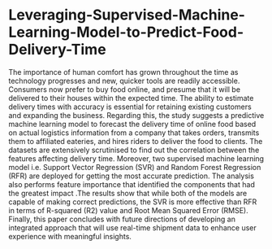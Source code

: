 # Leveraging-Supervised-Machine-Learning-Model-to-Predict-Food-Delivery-Time
The importance of human comfort has grown throughout the time as technology progresses and new, quicker tools are readily accessible. Consumers now prefer to buy food online, and presume that it will be delivered to their houses within the expected time. The ability to estimate delivery times with accuracy is essential for retaining existing customers and expanding the business. Regarding this, the study suggests a predictive machine learning model to forecast the delivery time of online food based on actual logistics information from a company that takes orders, transmits them to affiliated eateries, and hires riders to deliver the food to clients. The datasets are extensively scrutinised to find out the correlation between the features affecting delivery time. Moreover, two supervised machine learning model i.e. Support Vector Regression (SVR) and Random Forest Regression (RFR) are deployed for getting the most accurate prediction. The analysis also performs feature importance that identified the components that had the greatest impact .The results show that while both of the models  are capable of making correct predictions, the SVR is more effective than RFR in terms of R-squared (R2) value and Root Mean Squared Error (RMSE). Finally, this paper concludes with future directions of developing an integrated approach that will use real-time shipment data to enhance user experience with meaningful insights.
